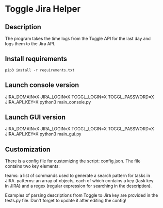 # Toggle Jira Helper

## Description
The program takes the time logs from the Toggle API for the last day and logs them to the Jira API.

## Install requirements
`pip3 install -r requirements.txt`

## Launch console version
JIRA_DOMAIN=X JIRA_LOGIN=X TOGGL_LOGIN=X TOGGL_PASSWORD=X JIRA_API_KEY=X python3 main_console.py

## Launch GUI version
JIRA_DOMAIN=X JIRA_LOGIN=X TOGGL_LOGIN=X TOGGL_PASSWORD=X JIRA_API_KEY=X python3 main_gui.py

## Customization
There is a config file for customizing the script: config.json. The file contains two key elements:

teams: a list of commands used to generate a search pattern for tasks in JIRA.
patterns: an array of objects, each of which contains a key (task key in JIRA) and a regex (regular expression for searching in the description).

Examples of parsing descriptions from Toggle to Jira key are provided in the tests.py file. Don't forget to update it after editing the config!
